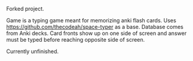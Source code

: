 Forked project.

Game is a typing game meant for memorizing anki flash cards.
Uses https://github.com/thecodeah/space-typer as a base.
Database comes from Anki decks.
Card fronts show up on one side of screen and answer must be typed before reaching opposite side of screen.

Currently unfinished.
